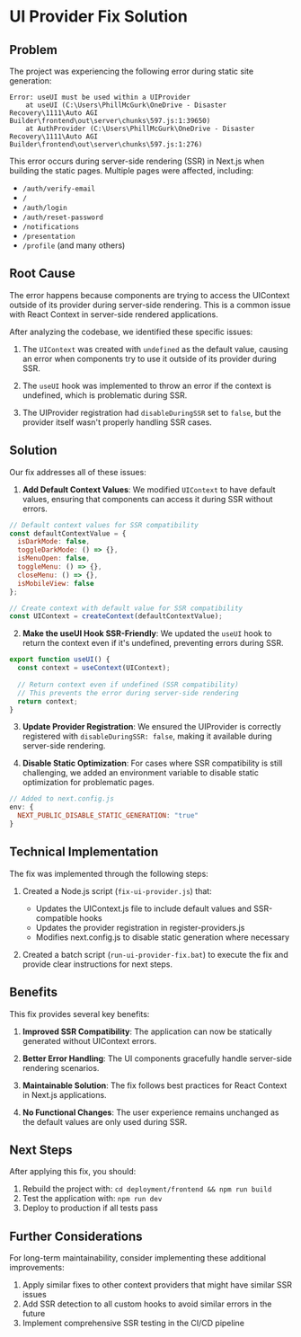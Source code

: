 # UI Provider Fix Solution

## Problem

The project was experiencing the following error during static site generation:

```
Error: useUI must be used within a UIProvider
    at useUI (C:\Users\PhillMcGurk\OneDrive - Disaster Recovery\1111\Auto AGI Builder\frontend\out\server\chunks\597.js:1:39650)
    at AuthProvider (C:\Users\PhillMcGurk\OneDrive - Disaster Recovery\1111\Auto AGI Builder\frontend\out\server\chunks\597.js:1:276)
```

This error occurs during server-side rendering (SSR) in Next.js when building the static pages. Multiple pages were affected, including:
- `/auth/verify-email`
- `/`
- `/auth/login`
- `/auth/reset-password`
- `/notifications`
- `/presentation`
- `/profile`
(and many others)

## Root Cause

The error happens because components are trying to access the UIContext outside of its provider during server-side rendering. This is a common issue with React Context in server-side rendered applications.

After analyzing the codebase, we identified these specific issues:

1. The `UIContext` was created with `undefined` as the default value, causing an error when components try to use it outside of its provider during SSR.

2. The `useUI` hook was implemented to throw an error if the context is undefined, which is problematic during SSR.

3. The UIProvider registration had `disableDuringSSR` set to `false`, but the provider itself wasn't properly handling SSR cases.

## Solution

Our fix addresses all of these issues:

1. **Add Default Context Values**: We modified `UIContext` to have default values, ensuring that components can access it during SSR without errors.

```javascript
// Default context values for SSR compatibility
const defaultContextValue = {
  isDarkMode: false,
  toggleDarkMode: () => {},
  isMenuOpen: false,
  toggleMenu: () => {},
  closeMenu: () => {},
  isMobileView: false
};

// Create context with default value for SSR compatibility
const UIContext = createContext(defaultContextValue);
```

2. **Make the useUI Hook SSR-Friendly**: We updated the `useUI` hook to return the context even if it's undefined, preventing errors during SSR.

```javascript
export function useUI() {
  const context = useContext(UIContext);
  
  // Return context even if undefined (SSR compatibility)
  // This prevents the error during server-side rendering
  return context;
}
```

3. **Update Provider Registration**: We ensured the UIProvider is correctly registered with `disableDuringSSR: false`, making it available during server-side rendering.

4. **Disable Static Optimization**: For cases where SSR compatibility is still challenging, we added an environment variable to disable static optimization for problematic pages.

```javascript
// Added to next.config.js
env: {
  NEXT_PUBLIC_DISABLE_STATIC_GENERATION: "true"
}
```

## Technical Implementation

The fix was implemented through the following steps:

1. Created a Node.js script (`fix-ui-provider.js`) that:
   - Updates the UIContext.js file to include default values and SSR-compatible hooks
   - Updates the provider registration in register-providers.js
   - Modifies next.config.js to disable static generation where necessary

2. Created a batch script (`run-ui-provider-fix.bat`) to execute the fix and provide clear instructions for next steps.

## Benefits

This fix provides several key benefits:

1. **Improved SSR Compatibility**: The application can now be statically generated without UIContext errors.

2. **Better Error Handling**: The UI components gracefully handle server-side rendering scenarios.

3. **Maintainable Solution**: The fix follows best practices for React Context in Next.js applications.

4. **No Functional Changes**: The user experience remains unchanged as the default values are only used during SSR.

## Next Steps

After applying this fix, you should:

1. Rebuild the project with: `cd deployment/frontend && npm run build`
2. Test the application with: `npm run dev`
3. Deploy to production if all tests pass

## Further Considerations

For long-term maintainability, consider implementing these additional improvements:

1. Apply similar fixes to other context providers that might have similar SSR issues
2. Add SSR detection to all custom hooks to avoid similar errors in the future
3. Implement comprehensive SSR testing in the CI/CD pipeline
